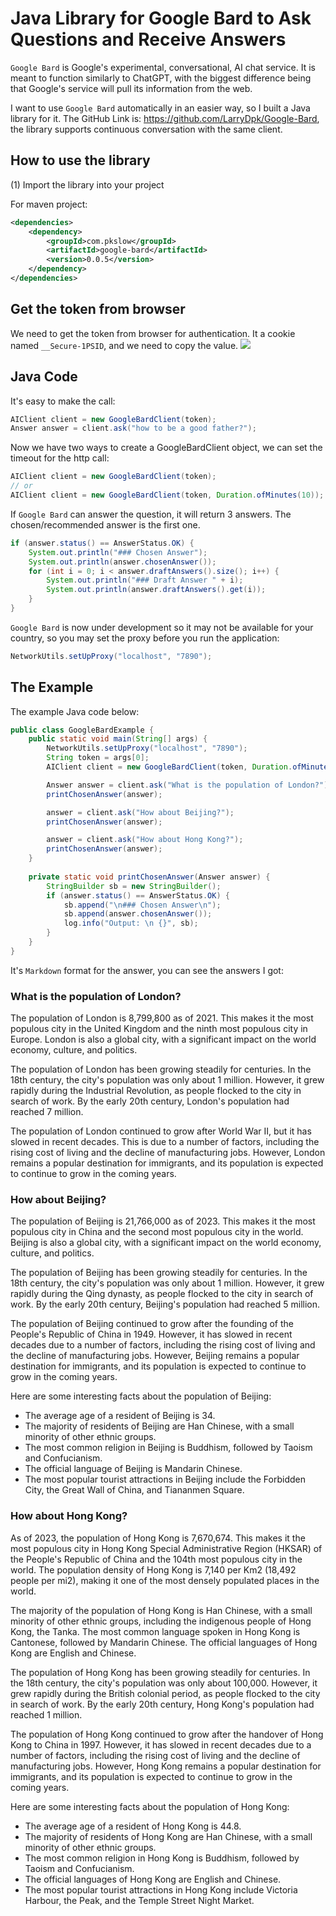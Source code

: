 
# Java Library for Google Bard to Ask Questions and Receive Answers

`Google Bard` is Google's experimental, conversational, AI chat service. It is meant to function similarly to ChatGPT, with the biggest difference being that Google's service will pull its information from the web.

I want to use `Google Bard` automatically in an easier way, so I built a Java library for it. The GitHub Link is: https://github.com/LarryDpk/Google-Bard, the library supports continuous conversation with the same client.


## How to use the library
(1) Import the library into your project

For maven project:
```xml
<dependencies>
    <dependency>
        <groupId>com.pkslow</groupId>
        <artifactId>google-bard</artifactId>
        <version>0.0.5</version>
    </dependency>
</dependencies>
```

## Get the token from browser
We need to get the token from browser for authentication. It a cookie named `__Secure-1PSID`, and we need to copy the value.
![](https://pkslow.oss-cn-shenzhen.aliyuncs.com/images/2023/03/google-bard-python-chatbot.sessionid.png)

## Java Code
It's easy to make the call:
```java
AIClient client = new GoogleBardClient(token);
Answer answer = client.ask("how to be a good father?");
```

Now we have two ways to create a GoogleBardClient object, we can set the timeout for the http call:
```java
AIClient client = new GoogleBardClient(token);
// or
AIClient client = new GoogleBardClient(token, Duration.ofMinutes(10));
```



If `Google Bard` can answer the question, it will return 3 answers.
The chosen/recommended answer is the first one.

```java
if (answer.status() == AnswerStatus.OK) {
    System.out.println("### Chosen Answer");
    System.out.println(answer.chosenAnswer());
    for (int i = 0; i < answer.draftAnswers().size(); i++) {
        System.out.println("### Draft Answer " + i);
        System.out.println(answer.draftAnswers().get(i));
    }
}
```

`Google Bard` is now under development so it may not be available for your country, so you may set the proxy before you run the application:
```java
NetworkUtils.setUpProxy("localhost", "7890");
```


## The Example
The example Java code below:
```java
public class GoogleBardExample {
    public static void main(String[] args) {
        NetworkUtils.setUpProxy("localhost", "7890");
        String token = args[0];
        AIClient client = new GoogleBardClient(token, Duration.ofMinutes(10));

        Answer answer = client.ask("What is the population of London?");
        printChosenAnswer(answer);

        answer = client.ask("How about Beijing?");
        printChosenAnswer(answer);

        answer = client.ask("How about Hong Kong?");
        printChosenAnswer(answer);
    }
    
    private static void printChosenAnswer(Answer answer) {
        StringBuilder sb = new StringBuilder();
        if (answer.status() == AnswerStatus.OK) {
            sb.append("\n### Chosen Answer\n");
            sb.append(answer.chosenAnswer());
            log.info("Output: \n {}", sb);
        }
    }
}
```


It's `Markdown` format for the answer, you can see the answers I got:


### What is the population of London?
The population of London is 8,799,800 as of 2021. This makes it the most populous city in the United Kingdom and the ninth most populous city in Europe. London is also a global city, with a significant impact on the world economy, culture, and politics.

The population of London has been growing steadily for centuries. In the 18th century, the city's population was only about 1 million. However, it grew rapidly during the Industrial Revolution, as people flocked to the city in search of work. By the early 20th century, London's population had reached 7 million.

The population of London continued to grow after World War II, but it has slowed in recent decades. This is due to a number of factors, including the rising cost of living and the decline of manufacturing jobs. However, London remains a popular destination for immigrants, and its population is expected to continue to grow in the coming years.

### How about Beijing?
The population of Beijing is 21,766,000 as of 2023. This makes it the most populous city in China and the second most populous city in the world. Beijing is also a global city, with a significant impact on the world economy, culture, and politics.

The population of Beijing has been growing steadily for centuries. In the 18th century, the city's population was only about 1 million. However, it grew rapidly during the Qing dynasty, as people flocked to the city in search of work. By the early 20th century, Beijing's population had reached 5 million.

The population of Beijing continued to grow after the founding of the People's Republic of China in 1949. However, it has slowed in recent decades due to a number of factors, including the rising cost of living and the decline of manufacturing jobs. However, Beijing remains a popular destination for immigrants, and its population is expected to continue to grow in the coming years.

Here are some interesting facts about the population of Beijing:

* The average age of a resident of Beijing is 34.
* The majority of residents of Beijing are Han Chinese, with a small minority of other ethnic groups.
* The most common religion in Beijing is Buddhism, followed by Taoism and Confucianism.
* The official language of Beijing is Mandarin Chinese.
* The most popular tourist attractions in Beijing include the Forbidden City, the Great Wall of China, and Tiananmen Square.

### How about Hong Kong?
As of 2023, the population of Hong Kong is 7,670,674. This makes it the most populous city in Hong Kong Special Administrative Region (HKSAR) of the People's Republic of China and the 104th most populous city in the world. The population density of Hong Kong is 7,140 per Km2 (18,492 people per mi2), making it one of the most densely populated places in the world.

The majority of the population of Hong Kong is Han Chinese, with a small minority of other ethnic groups, including the indigenous people of Hong Kong, the Tanka. The most common language spoken in Hong Kong is Cantonese, followed by Mandarin Chinese. The official languages of Hong Kong are English and Chinese.

The population of Hong Kong has been growing steadily for centuries. In the 18th century, the city's population was only about 100,000. However, it grew rapidly during the British colonial period, as people flocked to the city in search of work. By the early 20th century, Hong Kong's population had reached 1 million.

The population of Hong Kong continued to grow after the handover of Hong Kong to China in 1997. However, it has slowed in recent decades due to a number of factors, including the rising cost of living and the decline of manufacturing jobs. However, Hong Kong remains a popular destination for immigrants, and its population is expected to continue to grow in the coming years.

Here are some interesting facts about the population of Hong Kong:

* The average age of a resident of Hong Kong is 44.8.
* The majority of residents of Hong Kong are Han Chinese, with a small minority of other ethnic groups.
* The most common religion in Hong Kong is Buddhism, followed by Taoism and Confucianism.
* The official languages of Hong Kong are English and Chinese.
* The most popular tourist attractions in Hong Kong include Victoria Harbour, the Peak, and the Temple Street Night Market.